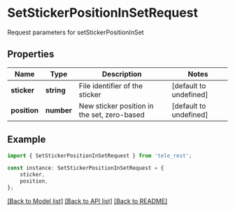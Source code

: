 # SetStickerPositionInSetRequest

Request parameters for setStickerPositionInSet

## Properties

Name | Type | Description | Notes
------------ | ------------- | ------------- | -------------
**sticker** | **string** | File identifier of the sticker | [default to undefined]
**position** | **number** | New sticker position in the set, zero-based | [default to undefined]

## Example

```typescript
import { SetStickerPositionInSetRequest } from 'tele_rest';

const instance: SetStickerPositionInSetRequest = {
    sticker,
    position,
};
```

[[Back to Model list]](../README.md#documentation-for-models) [[Back to API list]](../README.md#documentation-for-api-endpoints) [[Back to README]](../README.md)
